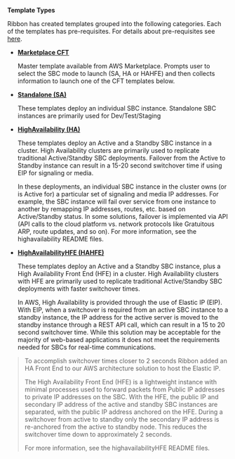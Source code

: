 **Template Types**

Ribbon has created templates grouped into the following categories. Each of the templates has pre-requisites. For details about pre-requisites see [here](https://github.com/RibbonCommunications/sbc_aws_cloudformation/tree/master/supported/pre_requisites).

  - [**Marketplace CFT**](https://github.com/RibbonCommunications/sbc_aws_cloudformation/tree/master/supported/marketplace)
  
    Master template available from AWS Marketplace.
    Prompts user to select the SBC mode to launch (SA, HA or HAHFE) and then 
    collects information to launch one of the CFT templates below.

  - [**Standalone (SA)**](https://github.com/RibbonCommunications/sbc_aws_cloudformation/tree/master/supported/standalone)
  
    These templates deploy an individual SBC instance. Standalone SBC
    instances are primarily used for Dev/Test/Staging

  - [**HighAvailability (HA)**](https://github.com/RibbonCommunications/sbc_aws_cloudformation/tree/master/supported/highavailability)
  
    These templates deploy an Active and a Standby SBC instance in a
    cluster. High Availability clusters are primarily used to replicate
    traditional Active/Standby SBC deployments. Failover from the Active
    to Standby instance can result in a 15-20 second switchover time if
    using EIP for signaling or media.   
      
    In these deployments, an individual SBC instance in the cluster owns
    (or is Active for) a particular set of signaling and media IP
    addresses. For example, the SBC instance will fail over service from
    one instance to another by remapping IP addresses, routes, etc.
    based on Active/Standby status. In some solutions, failover is
    implemented via API (API calls to the cloud platform vs. network
    protocols like Gratuitous ARP, route updates, and so on). For more
    information, see the highavailability README files.  

  - [**HighAvailabilityHFE (HAHFE)**](https://github.com/RibbonCommunications/sbc_aws_cloudformation/tree/master/supported/highavailabilityhfe)
  
    These templates deploy an Active and a Standby SBC instance, plus a
    High Availability Front End (HFE) in a cluster. High Availability clusters
    with HFE are primarily used to replicate traditional
    Active/Standby SBC deployments with faster switchover times.   
      
    In AWS, High Availability is provided through the use of Elastic IP
    (EIP). With EIP, when a switchover is required from an active SBC
    instance to a standby instance, the IP address for the active server
    is moved to the standby instance through a REST API call, which can
    result in a 15 to 20 second switchover time. While this solution may
    be acceptable for the majority of web-based applications it does not
    meet the requirements needed for SBCs for real-time communications.

> To accomplish switchover times closer to 2 seconds Ribbon added an HA
> Front End to our AWS architecture solution to host the Elastic IP.
> 
> The High Availability Front End (HFE) is a lightweight instance with
> minimal processes used to forward packets from Public IP addresses to
> private IP addresses on the SBC. With the HFE, the public IP and
> secondary IP address of the active and standby SBC instances are
> separated, with the public IP address anchored on the HFE. During a
> switchover from active to standby only the secondary IP address is
> re-anchored from the active to standby node. This reduces the
> switchover time down to approximately 2 seconds.
> 
> For more information, see the highavailabilityHFE README files. 
